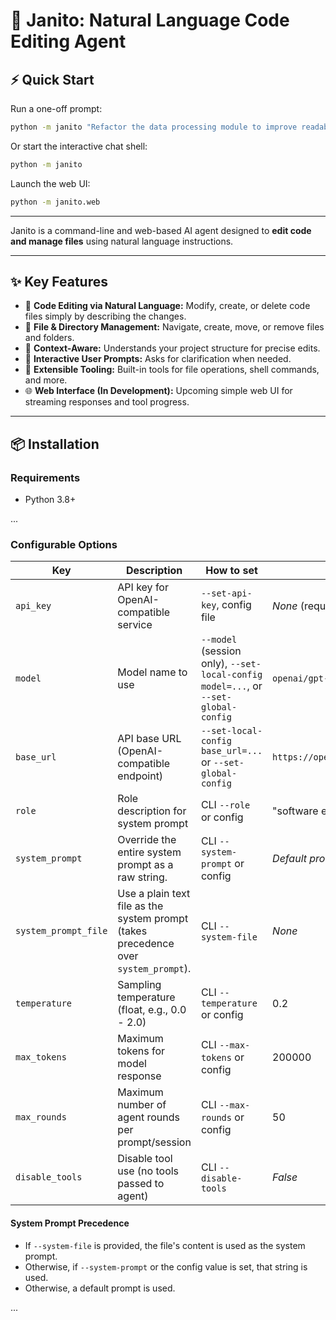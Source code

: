 # 🚀 Janito: Natural Language Code Editing Agent

## ⚡ Quick Start

Run a one-off prompt:
```bash
python -m janito "Refactor the data processing module to improve readability."
```

Or start the interactive chat shell:
```bash
python -m janito
```

Launch the web UI:
```bash
python -m janito.web
```

---

Janito is a command-line and web-based AI agent designed to **edit code and manage files** using natural language instructions.

---

## ✨ Key Features
- 📝 **Code Editing via Natural Language:** Modify, create, or delete code files simply by describing the changes.
- 📁 **File & Directory Management:** Navigate, create, move, or remove files and folders.
- 🧠 **Context-Aware:** Understands your project structure for precise edits.
- 💬 **Interactive User Prompts:** Asks for clarification when needed.
- 🧩 **Extensible Tooling:** Built-in tools for file operations, shell commands, and more.
- 🌐 **Web Interface (In Development):** Upcoming simple web UI for streaming responses and tool progress.

---

## 📦 Installation

### Requirements
- Python 3.8+

...

### Configurable Options

| Key                 | Description                                                                                 | How to set                                                      | Default                                    |
|---------------------|---------------------------------------------------------------------------------------------|-----------------------------------------------------------------|--------------------------------------------|
| `api_key`           | API key for OpenAI-compatible service                                                       | `--set-api-key`, config file                                    | _None_ (required)                          |
| `model`             | Model name to use                                                                           | `--model` (session only), `--set-local-config model=...`, or `--set-global-config`         | `openai/gpt-4.1`                 |
| `base_url`          | API base URL (OpenAI-compatible endpoint)                                                   | `--set-local-config base_url=...` or `--set-global-config`      | `https://openrouter.ai/api/v1`            |
| `role`              | Role description for system prompt                                                          | CLI `--role` or config                                          | "software engineer"                     |
| `system_prompt`     | Override the entire system prompt as a raw string.                                          | CLI `--system-prompt` or config                                 | _Default prompt_               |
| `system_prompt_file`| Use a plain text file as the system prompt (takes precedence over `system_prompt`). | CLI `--system-file` | _None_ |
| `temperature`       | Sampling temperature (float, e.g., 0.0 - 2.0)                                              | CLI `--temperature` or config                                    | 0.2                                        |
| `max_tokens`        | Maximum tokens for model response                                                          | CLI `--max-tokens` or config                                    | 200000                                     |
| `max_rounds`        | Maximum number of agent rounds per prompt/session                                         | CLI `--max-rounds` or config                                    | 50                                         |
| `disable_tools`     | Disable tool use (no tools passed to agent)                                                | CLI `--disable-tools`                                            | _False_                                     |

#### System Prompt Precedence

- If `--system-file` is provided, the file's content is used as the system prompt.
- Otherwise, if `--system-prompt` or the config value is set, that string is used.
- Otherwise, a default prompt is used.

...